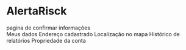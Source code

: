# AlertaRisck
pagina de confirmar informações  
Meus dados
Endereço cadastrado
Localização no mapa
Histórico de relatórios
Propriedade da conta
